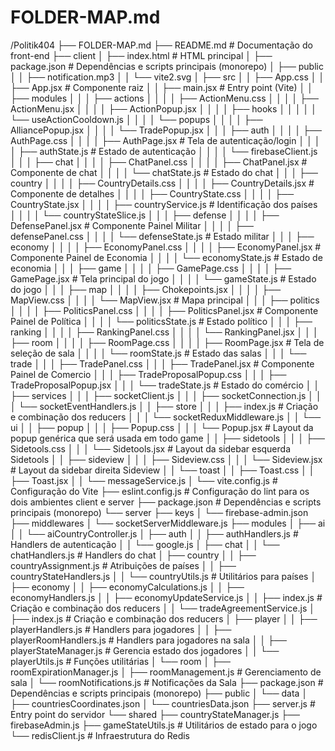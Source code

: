 # FOLDER-MAP.md

  /Politik404
  ├── FOLDER-MAP.md
  ├── README.md  # Documentação do front-end
  ├── client
  │   ├── index.html  # HTML principal
  │   ├── package.json  # Dependências e scripts principais (monorepo)
  │   ├── public
  │   │   ├── notification.mp3
  │   │   └── vite2.svg
  │   ├── src
  │   │   ├── App.css
  │   │   ├── App.jsx  # Componente raiz
  │   │   ├── main.jsx  # Entry point (Vite)
  │   │   ├── modules
  │   │   │   ├── actions
  │   │   │   │   ├── ActionMenu.css
  │   │   │   │   ├── ActionMenu.jsx
  │   │   │   │   ├── ActionPopup.jsx
  │   │   │   │   ├── hooks
  │   │   │   │   │   └── useActionCooldown.js
  │   │   │   │   └── popups
  │   │   │   │       ├── AlliancePopup.jsx
  │   │   │   │       └── TradePopup.jsx
  │   │   │   ├── auth
  │   │   │   │   ├── AuthPage.css
  │   │   │   │   ├── AuthPage.jsx  # Tela de autenticação/login
  │   │   │   │   ├── authState.js  # Estado de autenticação
  │   │   │   │   └── firebaseClient.js
  │   │   │   ├── chat
  │   │   │   │   ├── ChatPanel.css
  │   │   │   │   ├── ChatPanel.jsx  # Componente de chat
  │   │   │   │   └── chatState.js  # Estado do chat
  │   │   │   ├── country
  │   │   │   │   ├── CountryDetails.css
  │   │   │   │   ├── CountryDetails.jsx  # Componente de detalhes
  │   │   │   │   ├── CountryState.css
  │   │   │   │   ├── CountryState.jsx
  │   │   │   │   ├── countryService.js  # Identificação dos países
  │   │   │   │   └── countryStateSlice.js
  │   │   │   ├── defense
  │   │   │   │   ├── DefensePanel.jsx  # Componente Painel Militar
  │   │   │   │   ├── defensePanel.css
  │   │   │   │   └── defenseState.js  # Estado militar
  │   │   │   ├── economy
  │   │   │   │   ├── EconomyPanel.css
  │   │   │   │   ├── EconomyPanel.jsx  # Componente Painel de Economia
  │   │   │   │   └── economyState.js  # Estado de economia
  │   │   │   ├── game
  │   │   │   │   ├── GamePage.css
  │   │   │   │   ├── GamePage.jsx  # Tela principal do jogo
  │   │   │   │   └── gameState.js  # Estado do jogo
  │   │   │   ├── map
  │   │   │   │   ├── Chokepoints.jsx
  │   │   │   │   ├── MapView.css
  │   │   │   │   └── MapView.jsx  # Mapa principal
  │   │   │   ├── politics
  │   │   │   │   ├── PoliticsPanel.css
  │   │   │   │   ├── PoliticsPanel.jsx  # Componente Painel de Política
  │   │   │   │   └── politicsState.js  # Estado político
  │   │   │   ├── ranking
  │   │   │   │   ├── RankingPanel.css
  │   │   │   │   └── RankingPanel.jsx
  │   │   │   ├── room
  │   │   │   │   ├── RoomPage.css
  │   │   │   │   ├── RoomPage.jsx  # Tela de seleção de sala
  │   │   │   │   └── roomState.js  # Estado das salas
  │   │   │   └── trade
  │   │   │       ├── TradePanel.css
  │   │   │       ├── TradePanel.jsx  # Componente Painel de Comercio
  │   │   │       ├── TradeProposalPopup.css
  │   │   │       ├── TradeProposalPopup.jsx
  │   │   │       └── tradeState.js  # Estado do comércio
  │   │   ├── services
  │   │   │   ├── socketClient.js
  │   │   │   ├── socketConnection.js
  │   │   │   └── socketEventHandlers.js
  │   │   ├── store
  │   │   │   ├── index.js  # Criação e combinação dos reducers
  │   │   │   └── socketReduxMiddleware.js
  │   │   └── ui
  │   │       ├── popup
  │   │       │   ├── Popup.css
  │   │       │   └── Popup.jsx  # Layout da popup genérica que será usada em todo game
  │   │       ├── sidetools
  │   │       │   ├── Sidetools.css
  │   │       │   └── Sidetools.jsx  # Layout da sidebar esquerda Sidetools
  │   │       ├── sideview
  │   │       │   ├── Sideview.css
  │   │       │   └── Sideview.jsx  # Layout da sidebar direita Sideview
  │   │       └── toast
  │   │           ├── Toast.css
  │   │           ├── Toast.jsx
  │   │           └── messageService.js
  │   └── vite.config.js  # Configuração do Vite
  ├── eslint.config.js  # Configuração do lint para os dois ambientes client e server
  ├── package.json  # Dependências e scripts principais (monorepo)
  └── server
      ├── keys
      │   └── firebase-admin.json
      ├── middlewares
      │   └── socketServerMiddleware.js
      ├── modules
      │   ├── ai
      │   │   └── aiCountryController.js
      │   ├── auth
      │   │   ├── authHandlers.js  # Handlers de autenticação
      │   │   └── google.js
      │   ├── chat
      │   │   └── chatHandlers.js  # Handlers do chat
      │   ├── country
      │   │   ├── countryAssignment.js  # Atribuições de países
      │   │   ├── countryStateHandlers.js
      │   │   └── countryUtils.js  # Utilitários para países
      │   ├── economy
      │   │   ├── economyCalculations.js
      │   │   ├── economyHandlers.js
      │   │   ├── economyUpdateService.js
      │   │   ├── index.js  # Criação e combinação dos reducers
      │   │   └── tradeAgreementService.js
      │   ├── index.js  # Criação e combinação dos reducers
      │   ├── player
      │   │   ├── playerHandlers.js  # Handlers para jogadores
      │   │   ├── playerRoomHandlers.js  # Handlers para jogadores na sala
      │   │   ├── playerStateManager.js  # Gerencia estado dos jogadores
      │   │   └── playerUtils.js  # Funções utilitárias
      │   └── room
      │       ├── roomExpirationManager.js
      │       ├── roomManagement.js  # Gerenciamento de sala
      │       └── roomNotifications.js  # Notificações da Sala
      ├── package.json  # Dependências e scripts principais (monorepo)
      ├── public
      │   └── data
      │       ├── countriesCoordinates.json
      │       └── countriesData.json
      ├── server.js  # Entry point do servidor
      └── shared
          ├── countryStateManager.js
          ├── firebaseAdmin.js
          ├── gameStateUtils.js  # Utilitários de estado para o jogo
          └── redisClient.js  # Infraestrutura do Redis
